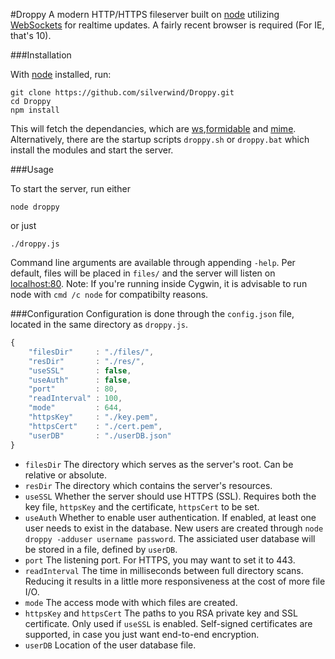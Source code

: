 #Droppy
A modern HTTP/HTTPS fileserver built on [node](http://nodejs.org/) utilizing [WebSockets](https://en.wikipedia.org/wiki/WebSocket) for realtime updates. A fairly recent browser is required (For IE, that's 10).

###Installation

With [node](http://nodejs.org/) installed, run:
````
git clone https://github.com/silverwind/Droppy.git
cd Droppy
npm install
````
This will fetch the dependancies, which are [ws](https://github.com/einaros/ws/),[formidable](https://github.com/felixge/node-formidable) and [mime](https://github.com/broofa/node-mime). Alternatively, there are the startup scripts `droppy.sh` or `droppy.bat` which install the modules and start the server.

###Usage

To start the server, run either
````
node droppy
````
or just
````
./droppy.js
````

Command line arguments are available through appending `-help`. Per default, files will be placed in `files/` and the server will listen on [localhost:80](http://localhost/). Note: If you're running inside Cygwin, it is advisable to run node with `cmd /c node` for compatibilty reasons.

###Configuration
Configuration is done through  the `config.json` file, located in the same directory as `droppy.js`.
````javascript
{
    "filesDir"     : "./files/",
    "resDir"       : "./res/",
    "useSSL"       : false,
    "useAuth"      : false,
    "port"         : 80,
    "readInterval" : 100,
    "mode"         : 644,
    "httpsKey"     : "./key.pem",
    "httpsCert"    : "./cert.pem",
    "userDB"       : "./userDB.json"
}

````

- `filesDir` The directory which serves as the server's root. Can be relative or absolute.
- `resDir` The directory which contains the server's resources.
- `useSSL` Whether the server should use HTTPS (SSL). Requires both the key file, `httpsKey` and the certificate, `httpsCert` to be set.
- `useAuth` Whether to enable user authentication. If enabled, at least one user needs to exist in the database. New users are created through `node droppy -adduser username password`. The assiciated user database will be stored in a file, defined by `userDB`.
- `port` The listening port. For HTTPS, you may want to set it to 443.
- `readInterval` The time in milliseconds between full directory scans. Reducing it results in a little more responsiveness at the cost of more file I/O.
- `mode` The access mode with which files are created.
- `httpsKey` and `httpsCert` The paths to you RSA private key and SSL certificate. Only used if `useSSL` is enabled. Self-signed certificates are supported, in case you just want end-to-end encryption.
- `userDB` Location of the user database file.
